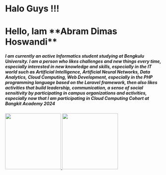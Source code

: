 # Halo Guys !!!
<h1> Hello, Iam **Abram Dimas Hoswandi** </h1>
<h5> I am currently an active Informatics student studying at Bengkulu University. I am a person who likes challenges and new things every time, especially interested in new knowledge and skills, especially in the IT world such as Artificial Intelligence, Artificial Neural Networks, Data Analytics, Cloud Computing, Web Development, especially in the PHP programming language based on the Laravel framework, then also likes activities that build leadership, communication, a sense of social sensitivity by participating in campus organizations and activities, especially now that I am participating in Cloud Computing Cohort at Bangkit Academy 2024 </h5>
<p align="left">
<a href="https://github.com/abramdh">
  <img height="180em" src="https://github-readme-stats-eight-theta.vercel.app/api?username=penuliscode&show_icons=true&theme=algolia&include_all_commits=true&count_private=true"/>
  <img height="180em" src="https://github-readme-stats-eight-theta.vercel.app/api/top-langs/?username=penuliscode&layout=compact&theme=algolia"/>
</a>
</p>

